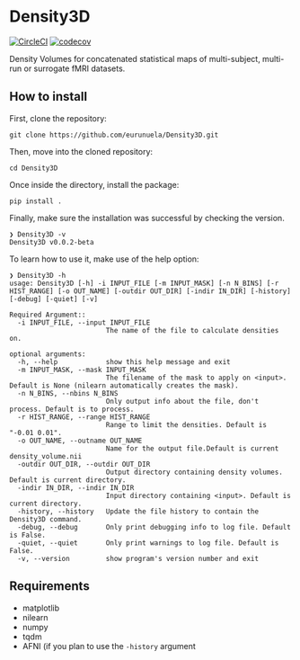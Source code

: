 # Density3D

[![CircleCI](https://circleci.com/gh/eurunuela/Density3D.svg?style=shield)](https://circleci.com/gh/eurunuela/Density3D)
[![codecov](https://codecov.io/gh/eurunuela/Density3D/branch/main/graph/badge.svg?token=o4QhYt5i9u)](https://codecov.io/gh/eurunuela/Density3D)

Density Volumes for concatenated statistical maps of multi-subject, multi-run or surrogate fMRI datasets.

## How to install

First, clone the repository:

```
git clone https://github.com/eurunuela/Density3D.git
```

Then, move into the cloned repository:

```
cd Density3D
```

Once inside the directory, install the package:

```
pip install .
```

Finally, make sure the installation was successful by checking the version.

```
❯ Density3D -v
Density3D v0.0.2-beta
```

To learn how to use it, make use of the help option:

```
❯ Density3D -h
usage: Density3D [-h] -i INPUT_FILE [-m INPUT_MASK] [-n N_BINS] [-r HIST_RANGE] [-o OUT_NAME] [-outdir OUT_DIR] [-indir IN_DIR] [-history] [-debug] [-quiet] [-v]

Required Argument::
  -i INPUT_FILE, --input INPUT_FILE
                        The name of the file to calculate densities on.

optional arguments:
  -h, --help            show this help message and exit
  -m INPUT_MASK, --mask INPUT_MASK
                        The filename of the mask to apply on <input>. Default is None (nilearn automatically creates the mask).
  -n N_BINS, --nbins N_BINS
                        Only output info about the file, don't process. Default is to process.
  -r HIST_RANGE, --range HIST_RANGE
                        Range to limit the densities. Default is "-0.01 0.01".
  -o OUT_NAME, --outname OUT_NAME
                        Name for the output file.Default is current density_volume.nii
  -outdir OUT_DIR, --outdir OUT_DIR
                        Output directory containing density volumes. Default is current directory.
  -indir IN_DIR, --indir IN_DIR
                        Input directory containing <input>. Default is current directory.
  -history, --history   Update the file history to contain the Density3D command.
  -debug, --debug       Only print debugging info to log file. Default is False.
  -quiet, --quiet       Only print warnings to log file. Default is False.
  -v, --version         show program's version number and exit
```

## Requirements

- matplotlib
- nilearn
- numpy
- tqdm
- AFNI (if you plan to use the `-history` argument
